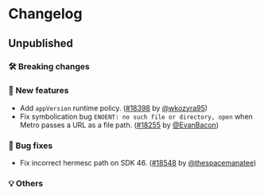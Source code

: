 # Changelog

## Unpublished

### 🛠 Breaking changes

### 🎉 New features

- Add `appVersion` runtime policy. ([#18398](https://github.com/expo/expo/pull/18398) by [@wkozyra95](https://github.com/wkozyra95))
- Fix symbolication bug `ENOENT: no such file or directory, open` when Metro passes a URL as a file path. ([#18255](https://github.com/expo/expo/pull/18255) by [@EvanBacon](https://github.com/EvanBacon))

### 🐛 Bug fixes

- Fix incorrect hermesc path on SDK 46. ([#18548](https://github.com/expo/expo/pull/18548) by [@thespacemanatee](https://github.com/thespacemanatee))

### 💡 Others
